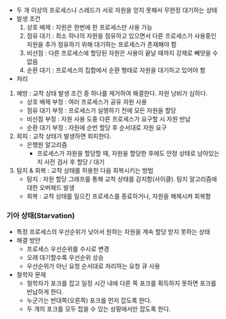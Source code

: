 
- 두 개 이상의 프로세스나 스레드가 서로 자원을 얻지 못해서 무한정 대기하는 상태
- 발생 조건
	1. 상호 배제 : 자원은 한번에 한 프로세스만 사용 가능
	2. 점유 대기 : 최소 하나의 자원을 점유하고 있으면서 다른 프로세스가 사용중인 자원을 추가 점유하기 위해 대기하는 프로세스가 존재해야 함
	3. 비선점 : 다른 프로세스에 할당된 자원은 사용이 끝날 때까지 강제로 빼앗을 수 없음
	4. 순환 대기 : 프로세스의 집합에서 순환 형태로 자원을 대기하고 있어야 함
- 처리
1. 예방 : 교착 상태 발생 조건 중 하나를 제거하여 해결한다. 자원 낭비가 심하다.
	- 상호 배제 부정 : 여러 프로세스가 공유 자원 사용
	- 점유 대기 부정 : 프로세스가 실행하기 전에 모든 자원을 할당
	- 비선점 부정 : 자원 사용 도중 다른 프로세스가 요구할 시 자원 반납
	- 순환 대기 부정 : 자원에 순번 할당 후 순서대로 자원 요구
2. 회피 : 교착 상태가 발생하면 회피한다.
	- 은행원 알고리즘
		- 프로세스가 자원을 할당할 때, 자원을 할당한 후에도 안정 상태로 남아있는지 사전 검사 후 할당 / 대기
3. 탐지 & 회복 : 교착 상태를 허용한 다음 회복시키는 방법
	- 탐지 : 자원 할당 그래프를 통해 교착 상태를 감지함(사이클). 탐지 알고리즘에 대한 오버헤드 발생
	- 회복 : 교착 상태를 일으킨 프로세스를 종료하거나, 자원을 해제시켜 회복함

### 기아 상태(Starvation)
- 특정 프로세스의 우선순위가 낮아서 원하는 자원을 계속 할당 받지 못하는 상태
- 해결 방안
	- 프로세스 우선순위를 수시로 변경
	- 오래 대기할수록 우선순위 상승
	- 우선순위가 아닌 요청 순서대로 처리하는 요청 큐 사용
- 철학자 문제
	- 철학자가 포크를 잡고 일정 시간 내에 다른 쪽 포크를 획득하지 못하면 포크를 반납하게 한다.
	- 누군가는 반대쪽(오른쪽) 포크를 먼저 잡도록 한다.
	- 두 개의 포크를 모두 잡을 수 있는 상황에서만 잡도록 한다.

